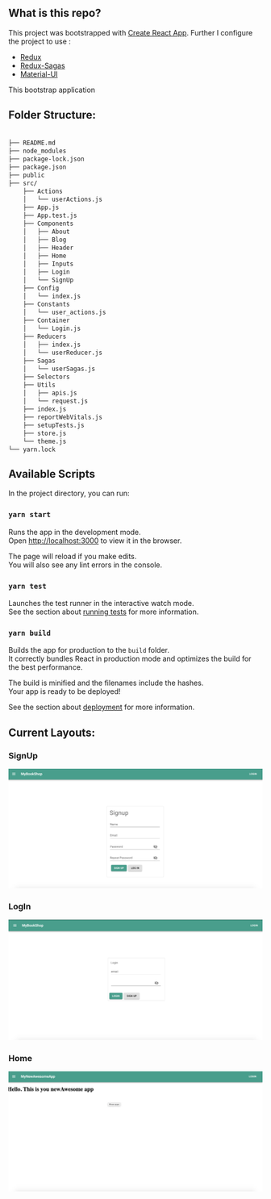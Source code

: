 ## What is this repo?

This project was bootstrapped with [Create React App](https://github.com/facebook/create-react-app). Further I configure the project to use :

* [Redux](https://redux.js.org/)
* [Redux-Sagas](https://redux-saga.js.org/)
* [Material-UI](https://material-ui.com/)

This bootstrap application 

## Folder Structure:

```

├── README.md
├── node_modules
├── package-lock.json
├── package.json
├── public
├── src/
    ├── Actions
    │   └── userActions.js
    ├── App.js
    ├── App.test.js
    ├── Components
    │   ├── About
    │   ├── Blog
    │   ├── Header
    │   ├── Home
    │   ├── Inputs
    │   ├── Login
    │   └── SignUp
    ├── Config
    │   └── index.js
    ├── Constants
    │   └── user_actions.js
    ├── Container
    │   └── Login.js
    ├── Reducers
    │   ├── index.js
    │   └── userReducer.js
    ├── Sagas
    │   └── userSagas.js
    ├── Selectors
    ├── Utils
    │   ├── apis.js
    │   └── request.js
    ├── index.js
    ├── reportWebVitals.js
    ├── setupTests.js
    ├── store.js
    └── theme.js
└── yarn.lock

```

## Available Scripts

In the project directory, you can run:

### `yarn start`

Runs the app in the development mode.\
Open [http://localhost:3000](http://localhost:3000) to view it in the browser.

The page will reload if you make edits.\
You will also see any lint errors in the console.

### `yarn test`

Launches the test runner in the interactive watch mode.\
See the section about [running tests](https://facebook.github.io/create-react-app/docs/running-tests) for more information.

### `yarn build`

Builds the app for production to the `build` folder.\
It correctly bundles React in production mode and optimizes the build for the best performance.

The build is minified and the filenames include the hashes.\
Your app is ready to be deployed!

See the section about [deployment](https://facebook.github.io/create-react-app/docs/deployment) for more information.

## Current Layouts:

### SignUp
![Signup](https://github.com/Prateek479/React-Redux-MaterialUI/blob/master/public/layouts/Screenshot%202020-11-16%20at%2014.19.06.png)
### LogIn
![Login](https://github.com/Prateek479/React-Redux-MaterialUI/blob/master/public/layouts/Screenshot%202020-11-16%20at%2014.19.22.png)
### Home
![home](https://github.com/Prateek479/React-Redux-MaterialUI/blob/master/public/layouts/Screenshot%202020-11-16%20at%2014.25.52.png)

